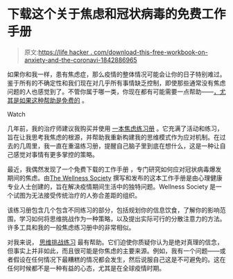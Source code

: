 # 下载这个关于焦虑和冠状病毒的免费工作手册

> 原文:[https://life hacker . com/download-this-free-workbook-on-anxiety-and-the-coronavi-1842886965](https://lifehacker.com/download-this-free-workbook-on-anxiety-and-the-coronavi-1842886965)

如果你和我一样，患有焦虑症，那么疫情的整体情况可能会让你的日子特别难过。鉴于所有的不确定性和我们现在对几乎所有事情缺乏控制，即使那些通常没有焦虑问题的人也感觉到了。不管你属于哪一类，你现在都有可能需要一点帮助——[，尤其是如果这种帮助是免费的](https://thewellnesssociety.org/wp-content/uploads/2020/04/Coronavirus-Anxiety-Workbook.pdf) 。

Watch

几年前，我的治疗师建议我购买并使用 [一本焦虑练习册](https://www.amazon.com/Anxiety-Worry-Workbook-Cognitive-Behavioral/dp/160623918X?asc_campaign=InlineText&asc_refurl=https://lifehacker.com/download-this-free-workbook-on-anxiety-and-the-coronavi-1842886965&asc_source=&tag=kinjalifehackerlink-20) 。它充满了活动和练习，旨在让我思考我焦虑的根源，并帮助我重新构建我的思维模式作为应对机制。在过去的几周里，我一直在重温练习册，提醒自己脑子里到底在想什么，这是一种让自己感觉对事情有更多掌控的策略。

最近，我偶然发现了一个免费下载的工作手册 ，专门研究如何应对冠状病毒爆发期间的焦虑。由[The Wellness Society](https://thewellnesssociety.org/) 撰写和发布的这本工作手册是由心理健康专业人士创建的，旨在解决疫情期间生活中的独特问题。Wellness Society 是一个试图为无法接受传统治疗的人弥合差距的组织。

该练习册包含几个包含不同练习的部分，包括规划你的信息饮食，了解你的影响范围，学习如何将思维挑战作为一种策略，以及提出实际可行的分散注意力的方法。许多工具和我的一般焦虑练习册中的非常相似。

对我来说， [思维挑战练习](https://www.innermelbpsychology.com.au/thought-challenging/) 最有帮助。它们迫使你质疑你认为是绝对真理的信念，但事实上并非如此，而且很可能是你焦虑的主要来源。例如，我有一个问题——或者假设在任何情况下最糟糕的情况都会发生，然后说服自己这是不可避免的。这在任何时候都不是一种有益的心态，尤其是在全球疫情时期。